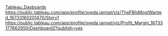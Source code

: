 [Tableau_Dasboards]() https://public.tableau.com/app/profile/syeda.jannat/viz/TheFBIsMostWanted_16733160201470/Story1
https://public.tableau.com/app/profile/syeda.jannat/viz/Profit_Margin_16733177662950/Dashboard2?publish=yes
